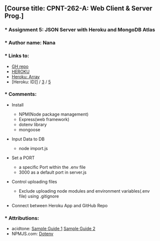 ## [Course title: CPNT-262-A: Web Client & Server Prog.]

### * Assignment 5: JSON Server with Heroku and MongoDB Atlas 
### * Author name: Nana

### * Links to:
  + [GH repo](https://github.com/CreativeNana/cpnt262-a5)
  + [HEROKU](https://nana-cpnt262-a5.herokuapp.com/)
  + [Heroku: Array](https://nana-cpnt262-a5.herokuapp.com/api/v0/aitoys)
  + [Heroku: ID][1](https://nana-cpnt262-a5.herokuapp.com/api/v0/aitoys/1) / [3](https://nana-cpnt262-a5.herokuapp.com/api/v0/aitoys/3) / [5](https://nana-cpnt262-a5.herokuapp.com/api/v0/aitoys/5)

### * Comments: 
  + Install 
    - NPM(Node package management)
    - Express(web framework)
    - dotenv library
    - mongoose

  + Input Data to DB
    - node import.js

  + Set a PORT
    - a specific Port within the .env file
    - 3000 as a default port in server.js

  + Control uploading files 
    - Exclude uploading node modules and environment variables(.env file) using .gitignore

  + Connect between Heroku App and GitHub Repo
   
### * Attributions: 
  + acidtone: [Sample Guide 1](https://github.com/sait-wbdv/sample-code/tree/master/backend/mongoose/mongodb-atlas) [Sample Guide 2](https://github.com/sait-wbdv/sample-code/tree/master/backend/mongoose/hello-mongoose)
  + NPMJS.com: [Dotenv](https://www.npmjs.com/package/dotenv)
